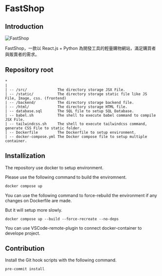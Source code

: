 # FastShop

## Introduction

![FastShop](https://user-images.githubusercontent.com/69747731/189900653-63525935-2691-487d-9709-1a030ff7c470.png)

FastShop，一款以 React.js + Python 為開發工具的輕量購物網站，滿足購買者與販賣者的需求。

## Repository root

```
*
|
| -- /src/              The directory storage JSX File.
| -- /static/           The directory storage static file like JS File, Image, css. (frontend)
| -- /backend/          The directory storage backend file.
| -- /html/             The directory storage HTML file.
| -- database.sql       The SQL file to setup SQL Database.
| -- babel.sh           The shell to execute babel command to compile JSX File.
| -- tailwindcss.sh     The shell to execute tailwindcss command, generate CSS File to static folder.
| -- Dockerfile         The Dockerfile to setup environment.
| -- docker-compose.yml The Docker compose file to setup multiple container.
```

## Installization

The repository use docker to setup environment.

Please use the following command to build the enviromnent.

```bash
docker compose up
```

You can use the following command to force-rebuild the environment if any changes on Dockerfile are made.

But it will setup more slowly.

```basg
docker compose up --build --force-recreate --no-deps
```

You can use VSCode-remote-plugin to connect docker-container to develope project.

## Contribution

Install the Git hook scripts with the following command.

```bash
pre-commit install
```
